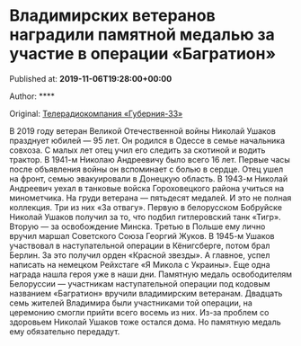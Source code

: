 
# Владимирских ветеранов наградили памятной медалью за участие в операции «Багратион»

Published at: **2019-11-06T19:28:00+00:00**

Author: ****

Original: [Телерадиокомпания «Губерния-33»](http://trc33.ru/news/society/vladimirskikh-veteranov-nagradili-pamyatnoy-medalyu-za-uchastie-v-operatsii-bagration/)

В 2019 году ветеран Великой Отечественной войны Николай Ушаков празднует юбилей — 95 лет. Он родился в Одессе в семье начальника совхоза. С малых лет отец учил его следить за скотиной и водить трактор. В 1941-м Николаю Андреевичу было всего 16 лет. Первые часы после объявления войны он вспоминает с болью в сердце.
Отец ушел на фронт, семью эвакуировали в Донецкую область. В 1943-м Николай Андреевич уехал в танковые войска Гороховецкого района учиться на минометчика.
На груди ветерана — пятьдесят медалей. И это не полная коллекция. Три из них «За отвагу». Первую в белорусском Бобруйске Николай Ушаков получил за то, что подбил гитлеровский танк «Тигр». Вторую — за освобождение Минска. Третью в Польше ему лично вручил маршал Советского Союза Георгий Жуков. В 1945-м Ушаков участвовал в наступательной операции в Кёнигсберге, потом брал Берлин. За это получил орден «Красной звезды». А главное, успел написать на немецком Рейхстаге «Я Микола с Украины». Еще одна награда нашла героя уже в наши дни. Памятную медаль освободителям Белоруссии — участникам наступательной операции под кодовым названием «Багратион» вручили владимирским ветеранам.
Двадцать семь жителей Владимира были участниками той операции, на церемонию смогли прийти всего восемь из них. Из-за проблем со здоровьем Николай Ушаков тоже остался дома. Но памятную медаль ему обязательно передадут.
